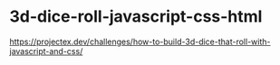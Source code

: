 # 3d-dice-roll-javascript-css-html
https://projectex.dev/challenges/how-to-build-3d-dice-that-roll-with-javascript-and-css/

